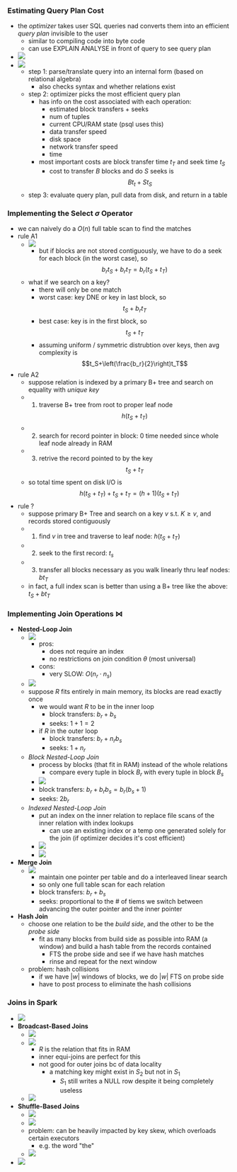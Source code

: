 ### Estimating Query Plan Cost
- the *optimizer* takes user SQL queries nad converts them into an efficient *query plan* invisible to the user
  - similar to compiling code into byte code
  - can use EXPLAIN ANALYSE in front of query to see query plan
- ![](assets/2024-03-14-21-27-24.png)
- ![](assets/2024-03-14-21-34-43.png)
  - step 1: parse/translate query into an internal form (based on relational algebra)
    - also checks syntax and whether relations exist
  - step 2: optimizer picks the most efficient query plan
    - has info on the cost associated with each operation:
      - estimated block transfers + seeks
      - num of tuples
      - current CPU/RAM state (psql uses this)
      - data transfer speed
      - disk space
      - network transfer speed
      - time
    - most important costs are block transfer time $t_T$ and seek time $t_S$
      - cost to transfer $B$ blocks and do $S$ seeks is $$Bt_t+St_S$$
  - step 3: evaluate query plan, pull data from disk, and return in a table

### Implementing the Select $\sigma$ Operator
- we can naively do a $O(n)$ full table scan to find the matches
- rule A1
  - ![](assets/2024-03-14-21-42-26.png)
    - but if blocks are not stored contiguously, we have to do a seek for each block (in the worst case), so $$b_rt_S+b_rt_T=b_r(t_S+t_T)$$
  - what if we search on a key?
    - there will only be one match
    - worst case: key DNE or key in last block, so $$t_S+b_rt_T$$
    - best case: key is in the first block, so $$t_S+t_T$$
    - assuming uniform / symmetric distrubtion over keys, then avg complexity is $$t_S+\left(\frac{b_r}{2}\right)t_T$$
- rule A2
  - suppose relation is indexed by a primary B+ tree and search on equality with *unique key*
  - 1. traverse B+ tree from root to proper leaf node $$h(t_S+t_T)$$
  - 2. search for record pointer in block: 0 time needed since whole leaf node already in RAM
  - 3. retrive the record pointed to by the key $$t_S+t_T$$
  - so total time spent on disk I/O is $$h(t_S+t_T)+t_S+t_T=(h+1)(t_S+t_T)$$
- rule ?
  - suppose primary B+ Tree and search on a key $v$ s.t. $K\geq v$, and records stored contiguously
  - 1. find $v$ in tree and traverse to leaf node: $h(t_S+t_T)$
  - 2. seek to the first record: $t_s$
  - 3. transfer all blocks necessary as you walk linearly thru leaf nodes: $bt_T$
  - in fact, a full index scan is better than using a B+ tree like the above: $t_S+bt_T$

### Implementing Join Operations $\bowtie$
- **Nested-Loop Join**
  - ![](assets/2024-03-14-22-11-40.png)
    - pros:
      - does not require an index
      - no restrictions on join condition $\theta$ (most universal)
    - cons:
      - very SLOW: $O(n_r\cdot n_s)$
  - ![](assets/2024-03-14-22-29-32.png)
  - suppose $R$ fits entirely in main memory, its blocks are read exactly once
    - we would want $R$ to be in the inner loop
      - block transfers: $b_r+b_s$
      - seeks: $1+1=2$
    - if $R$ in the outer loop
      - block transfers: $b_r + n_rb_s$
      - seeks: $1+n_r$
  - *Block Nested-Loop Join*
    - process by blocks (that fit in RAM) instead of the whole relations
      - compare every tuple in block $B_r$ with every tuple in block $B_s$
    - ![](assets/2024-03-14-22-37-59.png)
    - block transfers: $b_r+b_rb_s=b_r(b_s+1)$
    - seeks: $2b_r$
  - *Indexed Nested-Loop Join*
    - put an index on the inner relation to replace file scans of the inner relation with index lookups
      - can use an existing index or a temp one generated solely for the join (if optimizer decides it's cost efficient)
    - ![](assets/2024-03-14-22-44-36.png)
    - ![](assets/2024-03-14-22-48-23.png)
- **Merge Join**
  - ![](assets/2024-03-14-22-49-47.png)
    - maintain one pointer per table and do a interleaved linear search
    - so only one full table scan for each relation
    - block transfers: $b_r+b_s$
    - seeks: proportional to the # of tiems we switch between advancing the outer pointer and the inner pointer
- **Hash Join**
  - choose one relation to be the *build side*, and the other to be the *probe side*
    - fit as many blocks from build side as possible into RAM (a window) and build a hash table from the records contained
      - FTS the probe side and see if we have hash matches
      - rinse and repeat for the next window
  - problem: hash collisions
    - if we have $|w|$ windows of blocks, we do $|w|$ FTS on probe side
    - have to post process to eliminate the hash collisions

### Joins in Spark
- ![](assets/2024-03-14-23-03-23.png)
- **Broadcast-Based Joins**
  - ![](assets/2024-03-14-23-07-58.png)
  - ![](assets/2024-03-14-23-04-38.png)
    - $R$ is the relation that fits in RAM
    - inner equi-joins are perfect for this
    - not good for outer joins bc of data locality
      - a matching key might exist in $S_2$ but not in $S_1$
        - $S_1$ still writes a NULL row despite it being completely useless
  - ![](assets/2024-03-14-23-09-11.png)
- **Shuffle-Based Joins**
  - ![](assets/2024-03-14-23-11-05.png)
  - ![](assets/2024-03-14-23-11-20.png)
  - problem: can be heavily impacted by key skew, which overloads certain executors
    - e.g. the word "the"
  - ![](assets/2024-03-14-23-12-41.png)
- ![](assets/2024-03-14-23-13-11.png)